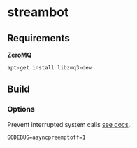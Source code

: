 # streambot

## Requirements
**ZeroMQ**
```shell
apt-get install libzmq3-dev
```

## Build
### Options
Prevent interrupted system calls [see docs](https://pkg.go.dev/github.com/pebbe/zmq4#section-documentation).
```
GODEBUG=asyncpreemptoff=1
```
